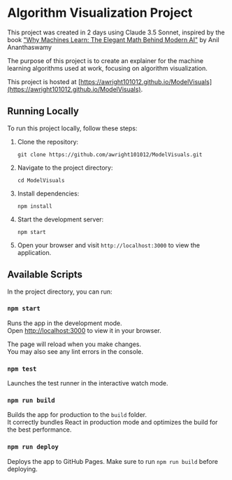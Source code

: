 # Algorithm Visualization Project

This project was created in 2 days using Claude 3.5 Sonnet, inspired by the book ["Why Machines Learn: The Elegant Math Behind Modern AI"](https://www.amazon.com/Why-Machines-Learn-Elegant-Behind/dp/0593185749) by Anil Ananthaswamy 

The purpose of this project is to create an explainer for the machine learning algorithms used at work, focusing on algorithm visualization.

This project is hosted at [https://awright101012.github.io/ModelVisuals](https://awright101012.github.io/ModelVisuals).

## Running Locally

To run this project locally, follow these steps:

1. Clone the repository:
   ```
   git clone https://github.com/awright101012/ModelVisuals.git
   ```

2. Navigate to the project directory:
   ```
   cd ModelVisuals
   ```

3. Install dependencies:
   ```
   npm install
   ```

4. Start the development server:
   ```
   npm start
   ```

5. Open your browser and visit `http://localhost:3000` to view the application.

## Available Scripts

In the project directory, you can run:

### `npm start`

Runs the app in the development mode.\
Open [http://localhost:3000](http://localhost:3000) to view it in your browser.

The page will reload when you make changes.\
You may also see any lint errors in the console.

### `npm test`

Launches the test runner in the interactive watch mode.

### `npm run build`

Builds the app for production to the `build` folder.\
It correctly bundles React in production mode and optimizes the build for the best performance.

### `npm run deploy`

Deploys the app to GitHub Pages. Make sure to run `npm run build` before deploying.
